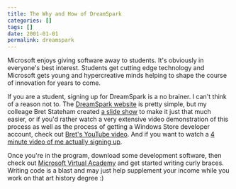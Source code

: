 ```yaml
---
title: The Why and How of DreamSpark
categories: []
tags: []
date: 2001-01-01
permalink: dreamspark
---
```


Microsoft enjoys giving software away to students. It's obviously in everyone's best interest. Students get cutting edge technology and Microsoft gets young and hypercreative minds helping to shape the course of innovation for years to come.
<!-- xmore -->

If you are a student, signing up for DreamSpark is a no brainer. I can't think of a reason not to. The [DreamSpark website](http://www.dreamspark.com) is pretty simple, but my colleage Bret Stateham created [a slide show](http://1drv.ms/1oHc5cc) to make it just that much easier, or if you'd rather watch a very extensive video demonstration of this process as well as the process of getting a Windows Store developer account, check out [Bret's YouTube video](http://aka.ms/stusuvid). And if you want to watch a [4 minute video of me actually signing up](http://1drv.ms/1lOFcEY).

Once you're in the program, download some development software, then check out [Microsoft Virtual Academy](http://mva.ms) and get started writing curly braces. Writing code is a blast and may just help supplement your income while you work on that art history degree :)

 